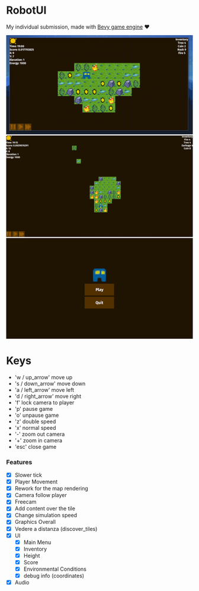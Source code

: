 # RobotUI

My individual submission, made with [Bevy game engine](https://github.com/bevyengine/bevy) ❤️

![screen1](./assets/screenshots/screen1.png)
![screen2](./assets/screenshots/screen2.png)
![screen3](./assets/screenshots/screen3.png)

# Keys

- 'w / up_arrow' move up 
- 's / down_arrow' move down 
- 'a / left_arrow' move left 
- 'd / right_arrow' move right 
- 'f' lock camera to player 
- 'p' pause game 
- 'o' unpause game
- 'z' double speed 
- 'x' normal speed 
- '-' zoom out camera 
- '+' zoom in camera
- 'esc' close game 

### Features

- [x] Slower tick
- [x] Player Movement
- [x] Rework for the map rendering
- [x] Camera follow player
- [x] Freecam
- [x] Add content over the tile
- [x] Change simulation speed
- [x] Graphics Overall
- [x] Vedere a distanza (discover_tiles)
- [x] UI
  - [x] Main Menu
  - [x] Inventory
  - [x] Height
  - [x] Score
  - [x] Environmental Conditions
  - [x] debug info (coordinates)
- [x] Audio 
